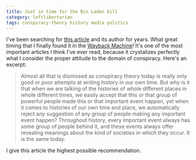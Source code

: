 ```yaml
---
title: Just in time for the Bin Laden kill
category: leftlibertarian
tags: conspiracy-theory history media politics
---
```


I've been searching for [this article](/features/in-defense-of-conspiracy-theories/) and its author for years. What great timing that I finally found it in the [Wayback Machine](http://replay.web.archive.org/20070107052543/http://www.republic-news.org/archive/141-repub/141_kevin_potvin_conspiracy.htm)! It's one of the most important articles I think I've ever read, because it crystalizes perfectly what I consider the proper attitude to the domain of conspiracy. Here's an excerpt:

>Almost all that is dismissed as conspiracy theory today is really only good or poor attempts at writing history in our own time. But why is it that when we are talking of the histories of whole different places in whole different times, we easily accept that this or that group of powerful people made this or that important event happen, yet when it comes to histories of our own time and place, we automatically reject any suggestion of any group of people making any important event happen? Throughout history, every important event always has some group of people behind it, and these events always offer revealing meanings about the kind of societies in which they occur. It is the same today.

I give this article the highest possible recommendation.